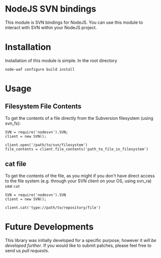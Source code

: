 # NodeJS SVN bindings

This module is SVN bindings for NodeJS. You can use this module to interact with SVN within your NodeJS project.

# Installation

Installation of this module is simple. In the root directory

	node-waf configure build install
	
# Usage

## Filesystem File Contents

To get the contents of a file directly from the Subversion filesystem (using svn_fs):


	SVN = require('nodesvn').SVN;
	client = new SVN();

	client.open('/path/to/svn/filesystem')
	file_contents = client.file_contents('path_to_file_in_filesystem')


## cat file

To get the contents of the file, as you might if you don't have direct access to the file system (e.g. through your SVN client on your OS, using svn_ra) use ``cat``

	SVN = require('nodesvn').SVN
	client = new SVN();

	client.cat('type://path/to/repository/file')

# Future Developments

This library was initially developed for a specific purpose, however it _will be developed further_. If you would like to submit patches, please feel free to send us _pull requests_.
